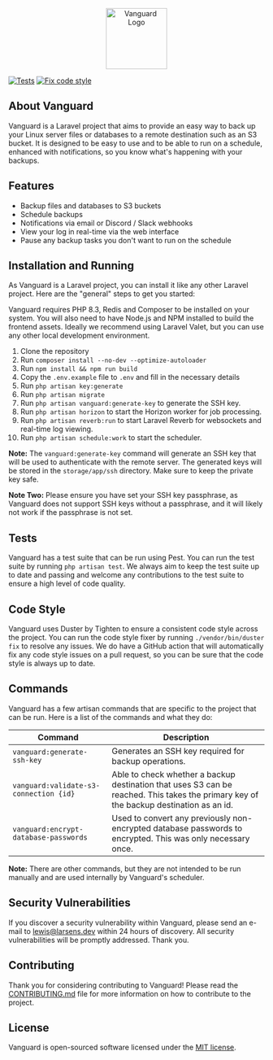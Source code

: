 <p align="center"><img src="https://i.imgur.com/wyPXdbX.png" width="120" alt="Vanguard Logo"></p>

[![Tests](https://github.com/lewislarsen/vanguard/actions/workflows/test-suite.yml/badge.svg?branch=main)](https://github.com/lewislarsen/vanguard/actions/workflows/test-suite.yml)
[![Fix code style](https://github.com/lewislarsen/vanguard/actions/workflows/fix-code-style.yml/badge.svg)](https://github.com/lewislarsen/vanguard/actions/workflows/fix-code-style.yml)
## About Vanguard

Vanguard is a Laravel project that aims to provide an easy way to back up your Linux server files or databases to a remote destination such as an S3 bucket. It is designed to be easy to use and to be able to run on a schedule, enhanced with notifications, so you know what's happening with your backups.

## Features

- Backup files and databases to S3 buckets
- Schedule backups
- Notifications via email or Discord / Slack webhooks
- View your log in real-time via the web interface
- Pause any backup tasks you don't want to run on the schedule

## Installation and Running
As Vanguard is a Laravel project, you can install it like any other Laravel project. Here are the "general" steps to get you started:

Vanguard requires PHP 8.3, Redis and Composer to be installed on your system. You will also need to have Node.js and NPM installed to build the frontend assets. Ideally we recommend using Laravel Valet, but you can use any other local development environment.

1. Clone the repository
2. Run `composer install --no-dev --optimize-autoloader`
3. Run `npm install && npm run build`
4. Copy the `.env.example` file to `.env` and fill in the necessary details
5. Run `php artisan key:generate`
6. Run `php artisan migrate`
7. Run `php artisan vanguard:generate-key` to generate the SSH key.
8. Run `php artisan horizon` to start the Horizon worker for job processing.
9. Run `php artisan reverb:run` to start Laravel Reverb for websockets and real-time log viewing.
10. Run `php artisan schedule:work` to start the scheduler.

**Note:** The `vanguard:generate-key`
command will generate an SSH key that will be used to authenticate with the remote server. The generated keys will be stored in the `storage/app/ssh` directory. Make sure to keep the private key safe.

**Note Two:** Please ensure you have set your SSH key passphrase, as Vanguard does not support SSH keys without a passphrase, and it will likely not work if the passphrase is not set.

## Tests

Vanguard has a test suite that can be run using Pest. You can run the test suite by running `php artisan test`. We always aim to keep the test suite up to date and passing and welcome any contributions to the test suite to ensure a high level of code quality.

## Code Style

Vanguard uses Duster by Tighten to ensure a consistent code style across the project. You can run the code style fixer by running `./vendor/bin/duster fix` to resolve any issues.  We do have a GitHub action that will automatically fix any code style issues on a pull request, so you can be sure that the code style is always up to date.

## Commands

Vanguard has a few artisan commands that are specific to the project that can be run. Here is a list of the commands and what they do:

| Command                                             | Description                                                                                                                            |
|-----------------------------------------------------|----------------------------------------------------------------------------------------------------------------------------------------|
| `vanguard:generate-ssh-key`                         | Generates an SSH key required for backup operations.                                                                                   |
| `vanguard:validate-s3-connection {id}`              | Able to check whether a backup destination that uses S3 can be reached. This takes the primary key of the backup destination as an id. |
| `vanguard:encrypt-database-passwords`               | Used to convert any previously non-encrypted database passwords to encrypted. This was only necessary once.                            |

**Note:** There are other commands, but they are not intended to be run manually and are used internally by Vanguard's scheduler.


## Security Vulnerabilities

If you discover a security vulnerability within Vanguard, please send an e-mail to [lewis@larsens.dev](mailto:lewis@larsens.dev) within 24 hours of discovery. All security vulnerabilities will be promptly addressed. Thank you.

## Contributing

Thank you for considering contributing to Vanguard! Please read the [CONTRIBUTING.md](CONTRIBUTING.md) file for more information on how to contribute to the project.

## License

Vanguard is open-sourced software licensed under the [MIT license](https://opensource.org/licenses/MIT).
